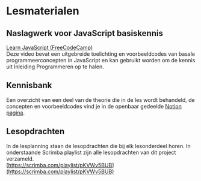 # Lesmaterialen

## Naslagwerk voor JavaScript basiskennis
[Learn JavaScript (FreeCodeCamp)](https://youtu.be/PkZNo7MFNFg)\
Deze video bevat een uitgebreide toelichting en voorbeeldcodes van basale programmeerconcepten in JavaScript en kan gebruikt worden om de kennis uit Inleiding Programmeren op te halen. 

## Kennisbank
Een overzicht van een deel van de theorie die in de les wordt behandeld, de concepten en voorbeeldcodes vind je in de openbaar gedeelde [Notion pagina](https://bnieskens.notion.site/Kennisbank-6aacb7846e5a4cd790950905e1adedde?pvs=4). 


## Lesopdrachten
In de lesplanning staan de lesopdrachten die bij elk lesonderdeel horen. In onderstaande Scrimba playlist zijn alle lesopdrachten van dit project verzameld.\
[https://scrimba.com/playlist/pKVWv5BUB](https://scrimba.com/playlist/pKVWv5BUB)

